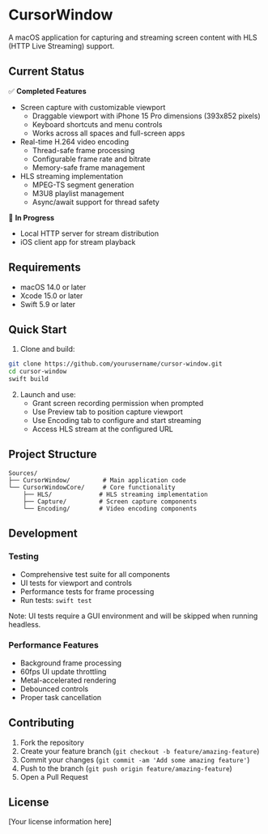 # CursorWindow

A macOS application for capturing and streaming screen content with HLS (HTTP Live Streaming) support.

## Current Status

✅ **Completed Features**
- Screen capture with customizable viewport
  - Draggable viewport with iPhone 15 Pro dimensions (393x852 pixels)
  - Keyboard shortcuts and menu controls
  - Works across all spaces and full-screen apps
- Real-time H.264 video encoding
  - Thread-safe frame processing
  - Configurable frame rate and bitrate
  - Memory-safe frame management
- HLS streaming implementation
  - MPEG-TS segment generation
  - M3U8 playlist management
  - Async/await support for thread safety

🚧 **In Progress**
- Local HTTP server for stream distribution
- iOS client app for stream playback

## Requirements

- macOS 14.0 or later
- Xcode 15.0 or later
- Swift 5.9 or later

## Quick Start

1. Clone and build:
```bash
git clone https://github.com/yourusername/cursor-window.git
cd cursor-window
swift build
```

2. Launch and use:
   - Grant screen recording permission when prompted
   - Use Preview tab to position capture viewport
   - Use Encoding tab to configure and start streaming
   - Access HLS stream at the configured URL

## Project Structure

```
Sources/
├── CursorWindow/         # Main application code
└── CursorWindowCore/     # Core functionality
    ├── HLS/             # HLS streaming implementation
    ├── Capture/         # Screen capture components
    └── Encoding/        # Video encoding components
```

## Development

### Testing
- Comprehensive test suite for all components
- UI tests for viewport and controls
- Performance tests for frame processing
- Run tests: `swift test`

Note: UI tests require a GUI environment and will be skipped when running headless.

### Performance Features
- Background frame processing
- 60fps UI update throttling
- Metal-accelerated rendering
- Debounced controls
- Proper task cancellation

## Contributing

1. Fork the repository
2. Create your feature branch (`git checkout -b feature/amazing-feature`)
3. Commit your changes (`git commit -am 'Add some amazing feature'`)
4. Push to the branch (`git push origin feature/amazing-feature`)
5. Open a Pull Request

## License

[Your license information here]
